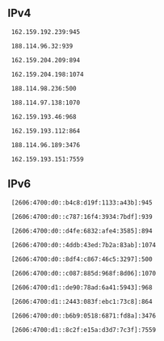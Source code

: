 ## IPv4
```
 162.159.192.239:945
```
```
 188.114.96.32:939
```
```
 162.159.204.209:894
```
```
 162.159.204.198:1074
```
```
 188.114.98.236:500
```
```
 188.114.97.138:1070
```
```
 162.159.193.46:968
```
```
 162.159.193.112:864
```
```
 188.114.96.189:3476
```
```
 162.159.193.151:7559
```

## IPv6
```
 [2606:4700:d0::b4c8:d19f:1133:a43b]:945
```
```
 [2606:4700:d0::c787:16f4:3934:7bdf]:939
```
```
 [2606:4700:d0::d4fe:6832:afe4:3585]:894
```
```
 [2606:4700:d0::4ddb:43ed:7b2a:83ab]:1074
```
```
 [2606:4700:d0::8df4:c867:46c5:3297]:500
```
```
 [2606:4700:d0::c087:885d:968f:8d06]:1070
```
```
 [2606:4700:d1::de90:78ad:6a41:5943]:968
```
```
 [2606:4700:d1::2443:083f:ebc1:73c8]:864
```
```
 [2606:4700:d0::b6b9:0518:6871:fd8a]:3476
```
```
 [2606:4700:d1::8c2f:e15a:d3d7:7c3f]:7559
```
